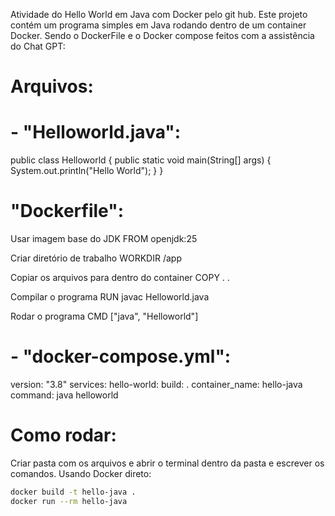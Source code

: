 Atividade do Hello World em Java com Docker pelo git hub.
Este projeto contém um programa simples em Java rodando dentro de um container Docker.
Sendo o DockerFile e o Docker compose feitos com a assistência do Chat GPT:


# Arquivos:
# - "Helloworld.java":
public class Helloworld {
    public static void main(String[] args) {
        System.out.println("Hello World");
    }
}

# "Dockerfile":
Usar imagem base do JDK
FROM openjdk:25

Criar diretório de trabalho
WORKDIR /app

Copiar os arquivos para dentro do container
COPY . .

Compilar o programa
RUN javac Helloworld.java

Rodar o programa
CMD ["java", "Helloworld"]

# - "docker-compose.yml":

version: "3.8"
services:
  hello-world:
    build: .
    container_name: hello-java
    command: java helloworld



# Como rodar:
Criar pasta com os arquivos e abrir o terminal dentro da pasta e escrever os comandos.
Usando Docker direto:
```bash
docker build -t hello-java .
docker run --rm hello-java
